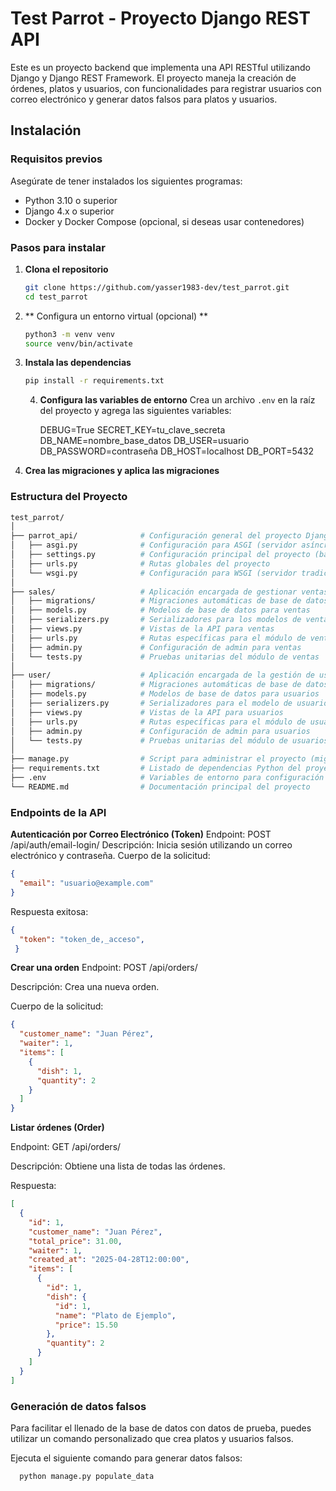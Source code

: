 # Test Parrot - Proyecto Django REST API

Este es un proyecto backend que implementa una API RESTful utilizando Django y Django REST Framework. El proyecto maneja la creación de órdenes, platos y usuarios, con funcionalidades para registrar usuarios con correo electrónico y generar datos falsos para platos y usuarios.

## Instalación

### Requisitos previos

Asegúrate de tener instalados los siguientes programas:

- Python 3.10 o superior
- Django 4.x o superior
- Docker y Docker Compose (opcional, si deseas usar contenedores)

### Pasos para instalar

1. **Clona el repositorio**

   ```bash
   git clone https://github.com/yasser1983-dev/test_parrot.git
   cd test_parrot
    ```
2. ** Configura un entorno virtual (opcional) **
    ```bash
    python3 -m venv venv
    source venv/bin/activate 
    ```
3. **Instala las dependencias**

   ```bash
   pip install -r requirements.txt
   ```
   4. **Configura las variables de entorno**
       Crea un archivo `.env` en la raíz del proyecto y agrega las siguientes variables:
    
       DEBUG=True
       SECRET_KEY=tu_clave_secreta
       DB_NAME=nombre_base_datos
       DB_USER=usuario
       DB_PASSWORD=contraseña
       DB_HOST=localhost
       DB_PORT=5432
5. **Crea las migraciones y aplica las migraciones**

### Estructura del Proyecto
```bash
test_parrot/
│
├── parrot_api/              # Configuración general del proyecto Django
│   ├── asgi.py              # Configuración para ASGI (servidor asíncrono)
│   ├── settings.py          # Configuración principal del proyecto (bases de datos, apps, etc.)
│   ├── urls.py              # Rutas globales del proyecto
│   └── wsgi.py              # Configuración para WSGI (servidor tradicional)
│
├── sales/                   # Aplicación encargada de gestionar ventas (platos, órdenes, etc.)
│   ├── migrations/          # Migraciones automáticas de base de datos para sales
│   ├── models.py            # Modelos de base de datos para ventas
│   ├── serializers.py       # Serializadores para los modelos de ventas
│   ├── views.py             # Vistas de la API para ventas
│   ├── urls.py              # Rutas específicas para el módulo de ventas
│   ├── admin.py             # Configuración de admin para ventas
│   └── tests.py             # Pruebas unitarias del módulo de ventas
│
├── user/                    # Aplicación encargada de la gestión de usuarios
│   ├── migrations/          # Migraciones automáticas de base de datos para users
│   ├── models.py            # Modelos de base de datos para usuarios
│   ├── serializers.py       # Serializadores para el modelo de usuarios
│   ├── views.py             # Vistas de la API para usuarios
│   ├── urls.py              # Rutas específicas para el módulo de usuarios
│   ├── admin.py             # Configuración de admin para usuarios
│   └── tests.py             # Pruebas unitarias del módulo de usuarios
│
├── manage.py                # Script para administrar el proyecto (migraciones, servidor, etc.)
├── requirements.txt         # Listado de dependencias Python del proyecto
├── .env                     # Variables de entorno para configuración segura
└── README.md                # Documentación principal del proyecto

```

### Endpoints de la API

**Autenticación por Correo Electrónico (Token)**
Endpoint: POST /api/auth/email-login/
Descripción: Inicia sesión utilizando un correo electrónico y contraseña.
Cuerpo de la solicitud:
```json
{
  "email": "usuario@example.com"
}
```

Respuesta exitosa:
```json
{
  "token": "token_de,_acceso",
 }
``` 

**Crear una orden**
Endpoint: POST /api/orders/

Descripción: Crea una nueva orden.

Cuerpo de la solicitud:
```json
{
  "customer_name": "Juan Pérez",
  "waiter": 1,
  "items": [
    {
      "dish": 1,
      "quantity": 2
    }
  ]
}
```
**Listar órdenes (Order)**

Endpoint: GET /api/orders/

Descripción:  Obtiene una lista de todas las órdenes.

Respuesta: 
```json
[
  {
    "id": 1,
    "customer_name": "Juan Pérez",
    "total_price": 31.00,
    "waiter": 1,
    "created_at": "2025-04-28T12:00:00",
    "items": [
      {
        "id": 1,
        "dish": {
          "id": 1,
          "name": "Plato de Ejemplo",
          "price": 15.50
        },
        "quantity": 2
      }
    ]
  }
]
```

### Generación de datos falsos
Para facilitar el llenado de la base de datos con datos de prueba, puedes utilizar un comando personalizado que crea platos y usuarios falsos.

Ejecuta el siguiente comando para generar datos falsos:

```bash
  python manage.py populate_data
```